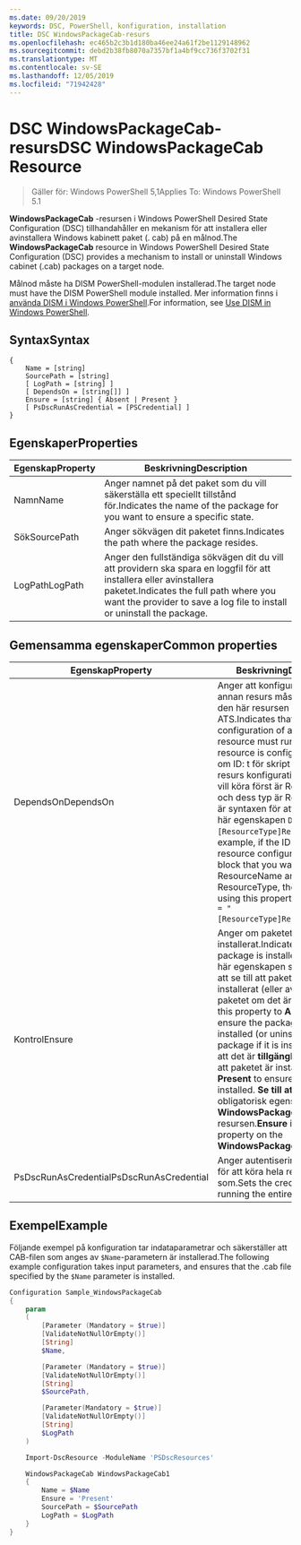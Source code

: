 ```yaml
---
ms.date: 09/20/2019
keywords: DSC, PowerShell, konfiguration, installation
title: DSC WindowsPackageCab-resurs
ms.openlocfilehash: ec465b2c3b1d180ba46ee24a61f2be1129148962
ms.sourcegitcommit: debd2b38fb8070a7357bf1a4bf9cc736f3702f31
ms.translationtype: MT
ms.contentlocale: sv-SE
ms.lasthandoff: 12/05/2019
ms.locfileid: "71942428"
---
```

# <a name="dsc-windowspackagecab-resource"></a><span data-ttu-id="67919-103">DSC WindowsPackageCab-resurs</span><span class="sxs-lookup"><span data-stu-id="67919-103">DSC WindowsPackageCab Resource</span></span>

> <span data-ttu-id="67919-104">Gäller för: Windows PowerShell 5,1</span><span class="sxs-lookup"><span data-stu-id="67919-104">Applies To: Windows PowerShell 5.1</span></span>

<span data-ttu-id="67919-105">**WindowsPackageCab** -resursen i Windows PowerShell Desired State Configuration (DSC) tillhandahåller en mekanism för att installera eller avinstallera Windows kabinett paket (. cab) på en målnod.</span><span class="sxs-lookup"><span data-stu-id="67919-105">The **WindowsPackageCab** resource in Windows PowerShell Desired State Configuration (DSC) provides a mechanism to install or uninstall Windows cabinet (.cab) packages on a target node.</span></span>

<span data-ttu-id="67919-106">Målnod måste ha DISM PowerShell-modulen installerad.</span><span class="sxs-lookup"><span data-stu-id="67919-106">The target node must have the DISM PowerShell module installed.</span></span> <span data-ttu-id="67919-107">Mer information finns i [använda DISM i Windows PowerShell](/windows-hardware/manufacture/desktop/use-dism-in-windows-powershell-s14).</span><span class="sxs-lookup"><span data-stu-id="67919-107">For information, see [Use DISM in Windows PowerShell](/windows-hardware/manufacture/desktop/use-dism-in-windows-powershell-s14).</span></span>

## <a name="syntax"></a><span data-ttu-id="67919-108">Syntax</span><span class="sxs-lookup"><span data-stu-id="67919-108">Syntax</span></span>

```Syntax
{
    Name = [string]
    SourcePath = [string]
    [ LogPath = [string] ]
    [ DependsOn = [string[]] ]
    Ensure = [string] { Absent | Present }
    [ PsDscRunAsCredential = [PSCredential] ]
}
```

## <a name="properties"></a><span data-ttu-id="67919-109">Egenskaper</span><span class="sxs-lookup"><span data-stu-id="67919-109">Properties</span></span>

|<span data-ttu-id="67919-110">Egenskap</span><span class="sxs-lookup"><span data-stu-id="67919-110">Property</span></span> |<span data-ttu-id="67919-111">Beskrivning</span><span class="sxs-lookup"><span data-stu-id="67919-111">Description</span></span> |
|---|---|
|<span data-ttu-id="67919-112">Namn</span><span class="sxs-lookup"><span data-stu-id="67919-112">Name</span></span> |<span data-ttu-id="67919-113">Anger namnet på det paket som du vill säkerställa ett speciellt tillstånd för.</span><span class="sxs-lookup"><span data-stu-id="67919-113">Indicates the name of the package for you want to ensure a specific state.</span></span> |
|<span data-ttu-id="67919-114">Sök</span><span class="sxs-lookup"><span data-stu-id="67919-114">SourcePath</span></span> |<span data-ttu-id="67919-115">Anger sökvägen dit paketet finns.</span><span class="sxs-lookup"><span data-stu-id="67919-115">Indicates the path where the package resides.</span></span> |
|<span data-ttu-id="67919-116">LogPath</span><span class="sxs-lookup"><span data-stu-id="67919-116">LogPath</span></span> |<span data-ttu-id="67919-117">Anger den fullständiga sökvägen dit du vill att providern ska spara en loggfil för att installera eller avinstallera paketet.</span><span class="sxs-lookup"><span data-stu-id="67919-117">Indicates the full path where you want the provider to save a log file to install or uninstall the package.</span></span> |

## <a name="common-properties"></a><span data-ttu-id="67919-118">Gemensamma egenskaper</span><span class="sxs-lookup"><span data-stu-id="67919-118">Common properties</span></span>

|<span data-ttu-id="67919-119">Egenskap</span><span class="sxs-lookup"><span data-stu-id="67919-119">Property</span></span> |<span data-ttu-id="67919-120">Beskrivning</span><span class="sxs-lookup"><span data-stu-id="67919-120">Description</span></span> |
|---|---|
|<span data-ttu-id="67919-121">DependsOn</span><span class="sxs-lookup"><span data-stu-id="67919-121">DependsOn</span></span> |<span data-ttu-id="67919-122">Anger att konfigurationen av en annan resurs måste köras innan den här resursen har kon figurer ATS.</span><span class="sxs-lookup"><span data-stu-id="67919-122">Indicates that the configuration of another resource must run before this resource is configured.</span></span> <span data-ttu-id="67919-123">Exempel: om ID: t för skript blocket för resurs konfigurationen som du vill köra först är ResourceName och dess typ är ResourceType, är syntaxen för att använda den här egenskapen `DependsOn = "[ResourceType]ResourceName"`.</span><span class="sxs-lookup"><span data-stu-id="67919-123">For example, if the ID of the resource configuration script block that you want to run first is ResourceName and its type is ResourceType, the syntax for using this property is `DependsOn = "[ResourceType]ResourceName"`.</span></span> |
|<span data-ttu-id="67919-124">Kontrol</span><span class="sxs-lookup"><span data-stu-id="67919-124">Ensure</span></span> |<span data-ttu-id="67919-125">Anger om paketet är installerat.</span><span class="sxs-lookup"><span data-stu-id="67919-125">Indicates if the package is installed.</span></span> <span data-ttu-id="67919-126">Ange den här egenskapen som **saknas** för att se till att paketet inte är installerat (eller avinstallera paketet om det är installerat).</span><span class="sxs-lookup"><span data-stu-id="67919-126">Set this property to **Absent** to ensure the package is not installed (or uninstall the package if it is installed).</span></span> <span data-ttu-id="67919-127">Ange att det är **tillgängligt** för att se till att paketet är installerat.</span><span class="sxs-lookup"><span data-stu-id="67919-127">Set it to **Present** to ensure the package is installed.</span></span> <span data-ttu-id="67919-128">**Se till att** det finns en obligatorisk egenskap för **WindowsPackageCab** -resursen.</span><span class="sxs-lookup"><span data-stu-id="67919-128">**Ensure** is a required property on the **WindowsPackageCab** resource.</span></span> |
|<span data-ttu-id="67919-129">PsDscRunAsCredential</span><span class="sxs-lookup"><span data-stu-id="67919-129">PsDscRunAsCredential</span></span> |<span data-ttu-id="67919-130">Anger autentiseringsuppgifter för att köra hela resursen som.</span><span class="sxs-lookup"><span data-stu-id="67919-130">Sets the credential for running the entire resource as.</span></span> |

## <a name="example"></a><span data-ttu-id="67919-131">Exempel</span><span class="sxs-lookup"><span data-stu-id="67919-131">Example</span></span>

<span data-ttu-id="67919-132">Följande exempel på konfiguration tar indataparametrar och säkerställer att CAB-filen som anges av `$Name`-parametern är installerad.</span><span class="sxs-lookup"><span data-stu-id="67919-132">The following example configuration takes input parameters, and ensures that the .cab file specified by the `$Name` parameter is installed.</span></span>

```powershell
Configuration Sample_WindowsPackageCab
{
    param
    (
        [Parameter (Mandatory = $true)]
        [ValidateNotNullOrEmpty()]
        [String]
        $Name,

        [Parameter (Mandatory = $true)]
        [ValidateNotNullOrEmpty()]
        [String]
        $SourcePath,

        [Parameter(Mandatory = $true)]
        [ValidateNotNullOrEmpty()]
        [String]
        $LogPath
    )

    Import-DscResource -ModuleName 'PSDscResources'

    WindowsPackageCab WindowsPackageCab1
    {
        Name = $Name
        Ensure = 'Present'
        SourcePath = $SourcePath
        LogPath = $LogPath
    }
}
```